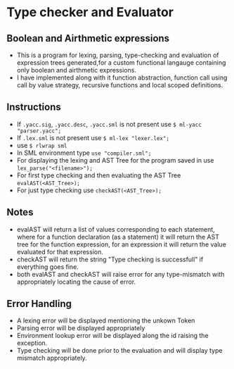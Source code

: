 # Type checker and Evaluator

## Boolean and Airthmetic expressions
* This is a program for lexing, parsing, type-checking and evaluation of expression trees generated,for a custom functional langauge
containing only boolean and airthmetic expressions.
* I have implemented along with it function abstraction, function call using call by value strategy, recursive functions and local scoped definitions.

## Instructions
* If `.yacc.sig`, `.yacc.desc`, `.yacc.sml` is not present use `$ ml-yacc "parser.yacc";`
* If `.lex.sml` is not present use `$ ml-lex "lexer.lex";`
* use `$ rlwrap sml`
* In SML environment type `use "compiler.sml";`
* For displaying the lexing and AST Tree for the program saved in <filename> use `lex_parse("<filename>");`
* For first type checking and then evaluating the AST Tree `evalAST(<AST_Tree>);`
* For just type checking use `checkAST(<AST_Tree>);`

## Notes
* evalAST will return a list of values corresponding to each statement, where for a function declaration (as a statement) it will return 
the AST tree for the function expression, for an expression it will return the value evaluated for that expression.
* checkAST will return the string "Type checking is successfull" if everything goes fine.
* both evalAST and checkAST will raise error for any type-mismatch with appropriately locating the cause of error.

## Error Handling
* A lexing error will be displayed mentioning the unkown Token
* Parsing error will be displayed appropriately
* Environment lookup error will be displayed along the id raising the exception.
* Type checking will be done prior to the evaluation and will display type mismatch appropriately.
